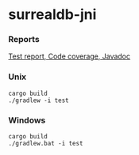 # surrealdb-jni

### Reports

[Test report, Code coverage, Javadoc](https://emmanuel-keller.github.io/surrealdb-jni/)

### Unix

```shell
cargo build
./gradlew -i test
```

### Windows

```shell
cargo build
./gradlew.bat -i test
```